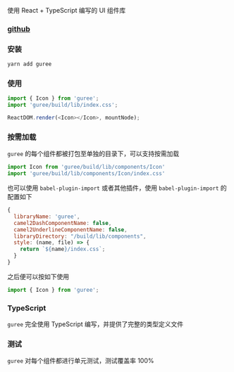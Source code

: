使用 React + TypeScript 编写的 UI 组件库

### [github](https://github.com/lychz/guree)

### 安装

``` js static
yarn add guree
```

### 使用

``` js static
import { Icon } from 'guree';
import 'guree/build/lib/index.css';

ReactDOM.render(<Icon></Icon>, mountNode);
```

### 按需加载

`guree` 的每个组件都被打包至单独的目录下，可以支持按需加载

``` js static
import Icon from 'guree/build/lib/components/Icon'
import 'guree/build/lib/components/Icon/index.css'
```

也可以使用 `babel-plugin-import` 或者其他插件，使用 `babel-plugin-import` 的配置如下

``` js static
{
  libraryName: 'guree',
  camel2DashComponentName: false,
  camel2UnderlineComponentName: false,
  libraryDirectory: "/build/lib/components",
  style: (name, file) => {
    return `${name}/index.css`;
  }
}
```

之后便可以按如下使用

``` js static
import { Icon } from 'guree';
```

### TypeScript

`guree` 完全使用 TypeScript 编写，并提供了完整的类型定义文件

### 测试

`guree` 对每个组件都进行单元测试，测试覆盖率 100%
